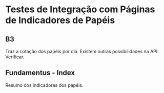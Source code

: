 # Testes de Integração com Páginas de Indicadores de Papéis #


## B3 ##
Traz a cotação dos papéis por dia.
Existem outras possibilidades na API. Verificar.

## Fundamentus - Index ##
Resumo dos indicadores dos papéis.